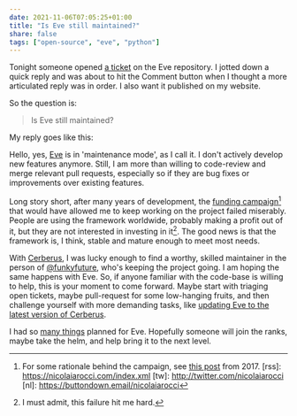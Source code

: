 ```yaml
---
date: 2021-11-06T07:05:25+01:00
title: "Is Eve still maintained?"
share: false
tags: ["open-source", "eve", "python"]
---
```

Tonight someone opened [a ticket](https://github.com/pyeve/eve/issues/1458) on
the Eve repository. I jotted down a quick reply and was about to hit the
Comment button when I thought a more articulated reply was in order. I also
want it published on my website. 

So the question is:

> Is Eve still maintained? 

My reply goes like this:

Hello, yes, [Eve](https://python-eve.org) is in 'maintenance mode', as I call
it. I don't actively develop new features anymore. Still, I am more than
willing to code-review and merge relevant pull requests, especially so if they
are bug fixes or improvements over existing features.

Long story short, after many years of development, the [funding
campaign](https://docs.python-eve.org/en/stable/funding.html)[^2] that would have
allowed me to keep working on the project failed miserably. People are using
the framework worldwide, probably making a profit out of it, but they are not
interested in investing in it[^1]. The good news is that the framework is, I think,
stable and mature enough to meet most needs.

With [Cerberus](https://python-cerberus.org), I was lucky enough to find
a worthy, skilled  maintainer in the person of
[@funkyfuture](https://github.com/funkyfuture), who's keeping the project
going. I am hoping the same happens with Eve. So, if anyone familiar with the
code-base is willing to help, this is your moment to come forward. Maybe start
with triaging open tickets, maybe pull-request for some low-hanging fruits, and
then challenge yourself with more demanding tasks, like [updating Eve to the
latest version of Cerberus](https://github.com/pyeve/eve/issues/1278).

 I had so [many things](https://www.patreon.com/nicolaiarocci) planned for Eve.
 Hopefully someone will join the ranks, maybe take the helm, and help bring it
 to the next level.



 [^1]: I must admit, this failure hit me hard.
 [^2]: For some rationale behind the campaign, see [this post](http://nicolaiarocci.com/eve-and-cerberus-funding-campaign/) from 2017.
 [rss]: https://nicolaiarocci.com/index.xml
 [tw]: http://twitter.com/nicolaiarocci
 [nl]: https://buttondown.email/nicolaiarocci
